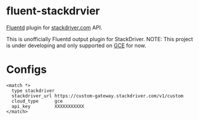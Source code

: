 fluent-stackdrvier
==================

[Fluentd](http://www.fluentd.org) plugin for [stackdriver.com](http://stackdriver.com) API.

This is unofficially Fluentd output plugin for StackDriver.
NOTE: This project is under developing and only supported on
[GCE](https://cloud.google.com/products/compute-engine/) for now.

Configs
===========
    <match *>
      type stackdriver
      stackdriver_url https://custom-gateway.stackdriver.com/v1/custom
      cloud_type      gce
      api_key         XXXXXXXXXXX
    </match>
